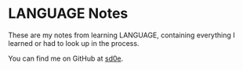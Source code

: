 # LANGUAGE Notes

These are my notes from learning LANGUAGE, containing everything I learned or had to look up in the process.

You can find me on GitHub at [sd0e](https://github.com/sd0e).